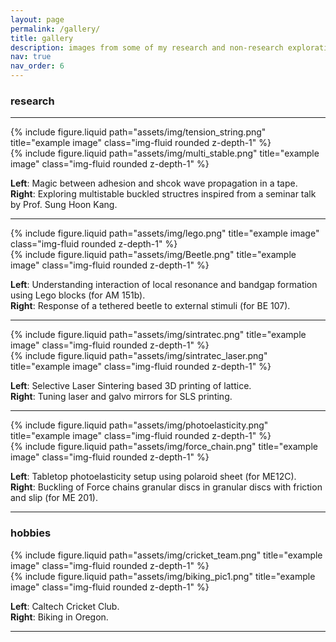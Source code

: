 ```yaml
---
layout: page
permalink: /gallery/
title: gallery
description: images from some of my research and non-research explorations
nav: true
nav_order: 6
---
```


### research

---

<div class="row justify-content-sm-center">
    <div class="col-sm mt-3 mt-md-0">
        {% include figure.liquid path="assets/img/tension_string.png" title="example image" class="img-fluid rounded z-depth-1" %}
    </div>
    <div class="col-sm mt-3 mt-md-0">
        {% include figure.liquid path="assets/img/multi_stable.png" title="example image" class="img-fluid rounded z-depth-1" %}
    </div>
</div>

**Left**: Magic between adhesion and shcok wave propagation in a tape. <br />
**Right**: Exploring multistable buckled structres inspired from a seminar talk by Prof. Sung Hoon Kang.

---

<div class="row justify-content-sm-center">
    <div class="col-sm mt-3 mt-md-0">
        {% include figure.liquid path="assets/img/lego.png" title="example image" class="img-fluid rounded z-depth-1" %}
    </div>
    <div class="col-sm mt-3 mt-md-0">
        {% include figure.liquid path="assets/img/Beetle.png" title="example image" class="img-fluid rounded z-depth-1" %}
    </div>
</div>

**Left**: Understanding interaction of local resonance and bandgap formation using Lego blocks (for AM 151b). <br />
**Right**: Response of a tethered beetle to external stimuli (for BE 107).

---

<div class="row justify-content-sm-center">
    <div class="col-sm mt-3 mt-md-0">
        {% include figure.liquid path="assets/img/sintratec.png" title="example image" class="img-fluid rounded z-depth-1" %}
    </div>
    <div class="col-sm mt-3 mt-md-0">
        {% include figure.liquid path="assets/img/sintratec_laser.png" title="example image" class="img-fluid rounded z-depth-1" %}
    </div>
</div>

**Left**: Selective Laser Sintering based 3D printing of lattice. <br />
**Right**: Tuning laser and galvo mirrors for SLS printing.

---

<div class="row justify-content-sm-center">
    <div class="col-sm mt-3 mt-md-0">
        {% include figure.liquid path="assets/img/photoelasticity.png" title="example image" class="img-fluid rounded z-depth-1" %}
    </div>
    <div class="col-sm mt-3 mt-md-0">
        {% include figure.liquid path="assets/img/force_chain.png" title="example image" class="img-fluid rounded z-depth-1" %}
    </div>
</div>

**Left**: Tabletop photoelasticity setup using polaroid sheet (for ME12C). <br />
**Right**: Buckling of Force chains granular discs in granular discs with friction and slip (for ME 201).

---

### hobbies

<div class="row justify-content-sm-center">
    <div class="col-sm mt-3 mt-md-0">
        {% include figure.liquid path="assets/img/cricket_team.png" title="example image" class="img-fluid rounded z-depth-1" %}
    </div>
    <div class="col-sm mt-3 mt-md-0">
        {% include figure.liquid path="assets/img/biking_pic1.png" title="example image" class="img-fluid rounded z-depth-1" %}
    </div>
</div>

**Left**: Caltech Cricket Club. <br />
**Right**: Biking in Oregon.

---
